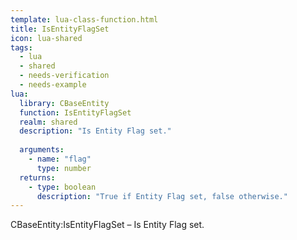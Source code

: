 ```yaml
---
template: lua-class-function.html
title: IsEntityFlagSet
icon: lua-shared
tags:
  - lua
  - shared
  - needs-verification
  - needs-example
lua:
  library: CBaseEntity
  function: IsEntityFlagSet
  realm: shared
  description: "Is Entity Flag set."
  
  arguments:
    - name: "flag"
      type: number
  returns:
    - type: boolean
      description: "True if Entity Flag set, false otherwise."
---
```


<div class="lua__search__keywords">
CBaseEntity:IsEntityFlagSet &#x2013; Is Entity Flag set.
</div>
